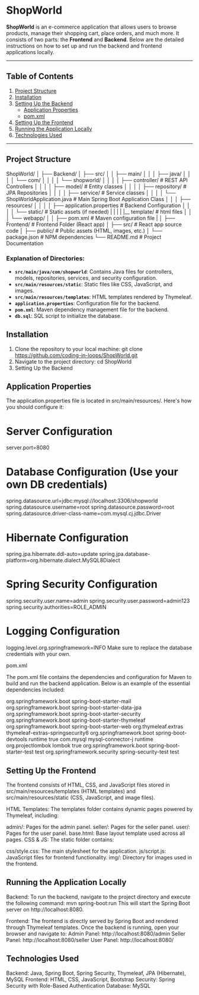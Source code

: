 # ShopWorld

**ShopWorld** is an e-commerce application that allows users to browse products, manage their shopping cart, place orders, and much more. It consists of two parts: the **Frontend** and **Backend**. Below are the detailed instructions on how to set up and run the backend and frontend applications locally.

---

## Table of Contents
1. [Project Structure](#project-structure)
2. [Installation](#installation)
3. [Setting Up the Backend](#setting-up-the-backend)
   - [Application Properties](#application-properties)
   - [pom.xml](#pomxml)
4. [Setting Up the Frontend](#setting-up-the-frontend)
5. [Running the Application Locally](#running-the-application-locally)
6. [Technologies Used](#technologies-used)

---

## Project Structure

ShopWorld/
│
├── Backend/
│   ├── src/
│   │   ├── main/
│   │   │   ├── java/
│   │   │   │   └── com/
│   │   │   │       └── shopworld/
│   │   │   │           ├── controller/            # REST API Controllers
│   │   │   │           ├── model/                 # Entity classes
│   │   │   │           ├── repository/            # JPA Repositories
│   │   │   │           ├── service/               # Service classes
│   │   │   │           └── ShopWorldApplication.java  # Main Spring Boot Application Class
│   │   │   ├── resources/
│   │   │   │   ├── application.properties         # Backend Configuration
│   │   │   │   └── static/                        # Static assets (if needed) 
|   |   |   |   |__ template/                      # html files
│   │   │   └── webapp/
│   │   ├── pom.xml                                # Maven configuration file
|
│
├── Frontend/                                      # Frontend Folder (React app)
│   ├── src/                                       # React app source code
│   ├── public/                                    # Public assets (HTML, images, etc.)
│   └── package.json                               # NPM dependencies
└── README.md                                      # Project Documentation


### Explanation of Directories:

- **`src/main/java/com/shopworld`**: Contains Java files for controllers, models, repositories, services, and security configuration.
- **`src/main/resources/static`**: Static files like CSS, JavaScript, and images.
- **`src/main/resources/templates`**: HTML templates rendered by Thymeleaf.
- **`application.properties`**: Configuration file for the backend.
- **`pom.xml`**: Maven dependency management file for the backend.
- **`db.sql`**: SQL script to initialize the database.

## Installation

1. Clone the repository to your local machine:
   git clone https://github.com/coding-in-loops/ShopWorld.git
2. Navigate to the project directory:
    cd ShopWorld
3. Setting Up the Backend

## Application Properties
The application.properties file is located in src/main/resources/. Here's how you should configure it:

# Server Configuration
server.port=8080

# Database Configuration (Use your own DB credentials)
spring.datasource.url=jdbc:mysql://localhost:3306/shopworld
spring.datasource.username=root
spring.datasource.password=root
spring.datasource.driver-class-name=com.mysql.cj.jdbc.Driver

# Hibernate Configuration
spring.jpa.hibernate.ddl-auto=update
spring.jpa.database-platform=org.hibernate.dialect.MySQL8Dialect

# Spring Security Configuration
spring.security.user.name=admin
spring.security.user.password=admin123
spring.security.authorities=ROLE_ADMIN

# Logging Configuration
logging.level.org.springframework=INFO
Make sure to replace the database credentials with your own.

pom.xml

The pom.xml file contains the dependencies and configuration for Maven to build and run the backend application. Below is an example of the essential dependencies included:

<dependencies>
   <dependency>
      <groupId>org.springframework.boot</groupId>
      <artifactId>spring-boot-starter-mail</artifactId>
    </dependency>
    <dependency>
      <groupId>org.springframework.boot</groupId>
      <artifactId>spring-boot-starter-data-jpa</artifactId>
    </dependency>
    <dependency>
      <groupId>org.springframework.boot</groupId>
      <artifactId>spring-boot-starter-security</artifactId>
    </dependency>
    <dependency>
      <groupId>org.springframework.boot</groupId>
      <artifactId>spring-boot-starter-thymeleaf</artifactId>
    </dependency>
    <dependency>
      <groupId>org.springframework.boot</groupId>
      <artifactId>spring-boot-starter-web</artifactId>
    </dependency>
    <dependency>
      <groupId>org.thymeleaf.extras</groupId>
      <artifactId>thymeleaf-extras-springsecurity6</artifactId>
    </dependency>
    <dependency>
      <groupId>org.springframework.boot</groupId>
      <artifactId>spring-boot-devtools</artifactId>
      <scope>runtime</scope>
      <optional>true</optional>
    </dependency>
    <dependency>
      <groupId>com.mysql</groupId>
      <artifactId>mysql-connector-j</artifactId>
      <scope>runtime</scope>
    </dependency>
    <dependency>
      <groupId>org.projectlombok</groupId>
      <artifactId>lombok</artifactId>
      <optional>true</optional>
    </dependency>
    <dependency>
      <groupId>org.springframework.boot</groupId>
      <artifactId>spring-boot-starter-test</artifactId>
      <scope>test</scope>
    </dependency>
    <dependency>
      <groupId>org.springframework.security</groupId>
      <artifactId>spring-security-test</artifactId>
      <scope>test</scope>
    </dependency>
</dependencies>

## Setting Up the Frontend
The frontend consists of HTML, CSS, and JavaScript files stored in src/main/resources/templates (HTML templates) and src/main/resources/static (CSS, JavaScript, and image files).

HTML Templates: The templates folder contains dynamic pages powered by Thymeleaf, including:

admin/: Pages for the admin panel.
seller/: Pages for the seller panel.
user/: Pages for the user panel.
base.html: Base layout template used across all pages.
CSS & JS: The static folder contains:

css/style.css: The main stylesheet for the application.
js/script.js: JavaScript files for frontend functionality.
img/: Directory for images used in the frontend.

## Running the Application Locally
Backend:
To run the backend, navigate to the project directory and execute the following command:
  mvn spring-boot:run
This will start the Spring Boot server on http://localhost:8080.

Frontend:
The frontend is directly served by Spring Boot and rendered through Thymeleaf templates. Once the backend is running, open your browser and navigate to:
Admin Panel: http://localhost:8080/admin
Seller Panel: http://localhost:8080/seller
User Panel: http://localhost:8080/

## Technologies Used
Backend: Java, Spring Boot, Spring Security, Thymeleaf, JPA (Hibernate), MySQL
Frontend: HTML, CSS, JavaScript, Bootstrap
Security: Spring Security with Role-Based Authentication
Database: MySQL
